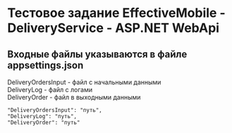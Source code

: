 # Тестовое задание  EffectiveMobile  -  DeliveryService  -  ASP.NET WebApi

## Входные файлы указываются в файле appsettings.json

DeliveryOrdersInput - файл с начальными данными  
DeliveryLog - файл с логами  
DeliveryOrder - файл в выходными данными  

````
"DeliveryOrdersInput": "путь",
"DeliveryLog": "путь",
"DeliveryOrder": "путь"
````
